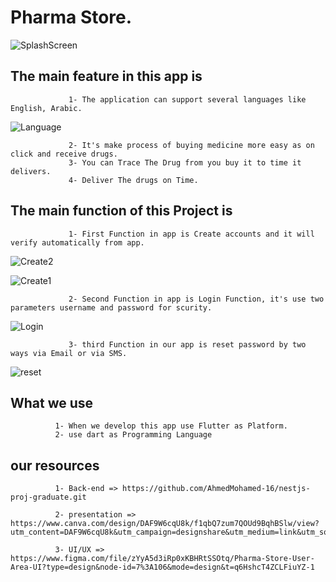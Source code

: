 # Pharma Store.

![SplashScreen](https://github.com/youssef883/pharma_store/assets/79144849/a6e40833-3d3f-4788-aeec-60d00f293198)


## The main feature  in this app is
                 1- The application can support several languages like  English, Arabic.

![Language](https://github.com/youssef883/pharma_store/assets/79144849/0802b464-b483-4d9f-ac8a-a2109fd025f1)

                 2- It's make process of buying medicine more easy as on click and receive drugs.
                 3- You can Trace The Drug from you buy it to time it delivers.
                 4- Deliver The drugs on Time.
                                    
## The main function of this Project is
                 1- First Function in app is Create accounts and it will verify automatically from app.   
                                    
![Create2](https://github.com/youssef883/pharma_store/assets/79144849/6e72380a-069d-4e5a-bc25-e1a1f62dccf1)

![Create1](https://github.com/youssef883/pharma_store/assets/79144849/7c419666-6046-492b-b31d-a2d131134859)

                 2- Second Function in app is Login Function, it's use two parameters username and password for scurity.
                                    
![Login](https://github.com/youssef883/pharma_store/assets/79144849/fe5730ae-e518-4d63-8d3f-b3e681bf37b3)

                 3- third Function in our app is reset password by two ways via Email or via SMS.
                                    
![reset](https://github.com/youssef883/pharma_store/assets/79144849/acd28f9b-28fb-4117-bbca-5402ffa20c03)

## What we use
              1- When we develop this app use Flutter as Platform.
              2- use dart as Programming Language

## our resources
              1- Back-end => https://github.com/AhmedMohamed-16/nestjs-proj-graduate.git

              2- presentation => https://www.canva.com/design/DAF9W6cqU8k/f1qbQ7zum7QOUd9BqhBSlw/view?utm_content=DAF9W6cqU8k&utm_campaign=designshare&utm_medium=link&utm_source=editor

              3- UI/UX => https://www.figma.com/file/zYyA5d3iRp0xKBHRtSSOtq/Pharma-Store-User-Area-UI?type=design&node-id=7%3A106&mode=design&t=q6HshcT4ZCLFiuYZ-1
